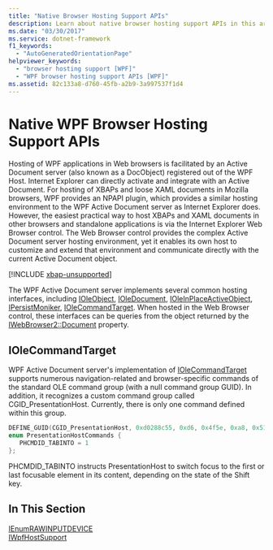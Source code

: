 ```yaml
---
title: "Native Browser Hosting Support APIs"
description: Learn about native browser hosting support APIs in this article, by means of an included code example in CPP.
ms.date: "03/30/2017"
ms.service: dotnet-framework
f1_keywords: 
  - "AutoGeneratedOrientationPage"
helpviewer_keywords: 
  - "browser hosting support [WPF]"
  - "WPF browser hosting support APIs [WPF]"
ms.assetid: 82c133a8-d760-45fb-a2b9-3a997537f1d4
---
```

# Native WPF Browser Hosting Support APIs

Hosting of WPF applications in Web browsers is facilitated by an Active Document server (also known as a DocObject) registered out of the WPF Host. Internet Explorer can directly activate and integrate with an Active Document. For hosting of XBAPs and loose XAML documents in Mozilla browsers, WPF provides an NPAPI plugin, which provides a similar hosting environment to the WPF Active Document server as Internet Explorer does. However, the easiest practical way to host XBAPs and XAML documents in other browsers and standalone applications is via the Internet Explorer Web Browser control. The Web Browser control provides the complex Active Document server hosting environment, yet it enables its own host to customize and extend that environment and communicate directly with the current Active Document object.  

[!INCLUDE [xbap-unsupported](~/wpf/includes/xbap-unsupported.md)]

The WPF Active Document server implements several common hosting interfaces, including [IOleObject](/windows/win32/api/oleidl/nn-oleidl-ioleobject), [IOleDocument](/windows/win32/api/docobj/nn-docobj-ioledocument), [IOleInPlaceActiveObject](/windows/win32/api/oleidl/nn-oleidl-ioleinplaceactiveobject), [IPersistMoniker](/previous-versions/windows/internet-explorer/ie-developer/platform-apis/ms775042(v=vs.85)), [IOleCommandTarget](/windows/win32/api/docobj/nn-docobj-iolecommandtarget). When hosted in the Web Browser control, these interfaces can be queries from the object returned by the [IWebBrowser2::Document](/previous-versions/aa752116(v=vs.85)) property.  
  
## IOleCommandTarget  

WPF Active Document server's implementation of [IOleCommandTarget](/windows/win32/api/docobj/nn-docobj-iolecommandtarget) supports numerous navigation-related and browser-specific commands of the standard OLE command group (with a null command group GUID). In addition, it recognizes a custom command group called CGID_PresentationHost. Currently, there is only one command defined within this group.  
  
```cpp  
DEFINE_GUID(CGID_PresentationHost, 0xd0288c55, 0xd6, 0x4f5e, 0xa8, 0x51, 0x79, 0xde, 0xc5, 0x1b, 0x10, 0xec);  
enum PresentationHostCommands {
   PHCMDID_TABINTO = 1
};  
```  
  
PHCMDID_TABINTO instructs PresentationHost to switch focus to the first or last focusable element in its content, depending on the state of the Shift key.  
  
## In This Section  

[IEnumRAWINPUTDEVICE](ienumrawinputdevice.md)  
[IWpfHostSupport](iwpfhostsupport.md)
